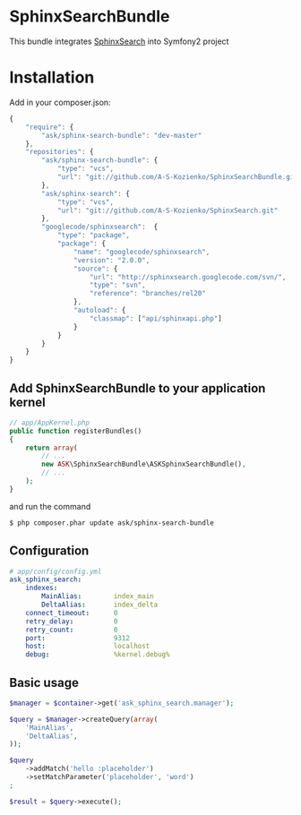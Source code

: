 SphinxSearchBundle
==================

This bundle integrates [SphinxSearch](https://github.com/A-S-Kozienko/SphinxSearch) into Symfony2 project

Installation
============

Add in your composer.json:

```js
{
    "require": {
        "ask/sphinx-search-bundle": "dev-master"
    },
    "repositories": {
        "ask/sphinx-search-bundle": {
            "type": "vcs",
            "url": "git://github.com/A-S-Kozienko/SphinxSearchBundle.git"
        },
        "ask/sphinx-search": {
            "type": "vcs",
            "url": "git://github.com/A-S-Kozienko/SphinxSearch.git"
        },
        "googlecode/sphinxsearch":  {
            "type": "package",
            "package": {
                "name": "googlecode/sphinxsearch",
                "version": "2.0.0",
                "source": {
                    "url": "http://sphinxsearch.googlecode.com/svn/",
                    "type": "svn",
                    "reference": "branches/rel20"
                },
                "autoload": {
                    "classmap": ["api/sphinxapi.php"]
                }
            }
        }
    }
}
```

## Add SphinxSearchBundle to your application kernel

```php
// app/AppKernel.php
public function registerBundles()
{
    return array(
        // ...
        new ASK\SphinxSearchBundle\ASKSphinxSearchBundle(),
        // ...
    );
}
```

and run the command

```sh
$ php composer.phar update ask/sphinx-search-bundle
```

## Configuration

```yaml
# app/config/config.yml
ask_sphinx_search:
    indexes:
        MainAlias:        index_main
        DeltaAlias:       index_delta
    connect_timeout:      0
    retry_delay:          0
    retry_count:          0
    port:                 9312
    host:                 localhost
    debug:                %kernel.debug%
```

## Basic usage

```php
$manager = $container->get('ask_sphinx_search.manager');

$query = $manager->createQuery(array(
    'MainAlias',
    'DeltaAlias',
));

$query
    ->addMatch('hello :placeholder')
    ->setMatchParameter('placeholder', 'word')
;

$result = $query->execute();
```